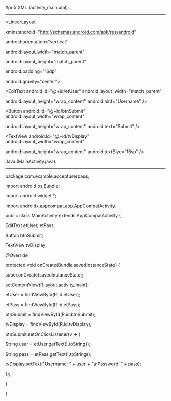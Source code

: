 #pr 5 
XML (activity_main.xml):

------------------------

<LinearLayout 

 xmlns:android="http://schemas.android.com/apk/res/android"

 android:orientation="vertical"

 android:layout_width="match_parent"

 android:layout_height="match_parent"

 android:padding="16dp"

 android:gravity="center">

 <EditText android:id="@+id/etUser" android:layout_width="match_parent"

 android:layout_height="wrap_content" android:hint="Username" />

 <EditText android:id="@+id/etPass" android:layout_width="match_parent"
android:layout_height="wrap_content" android:hint="Password" android:inputType="textPassword" />

 <Button android:id="@+id/btnSubmit" android:layout_width="wrap_content"

 android:layout_height="wrap_content" android:text="Submit" />

 <TextView android:id="@+id/tvDisplay" android:layout_width="wrap_content"

 android:layout_height="wrap_content" android:textSize="16sp" />

</LinearLayout>

Java (MainActivity.java):

-------------------------

package com.example.acceptuserpass;

import android.os.Bundle;

import android.widget.*;

import androidx.appcompat.app.AppCompatActivity;

public class MainActivity extends AppCompatActivity {

 EditText etUser, etPass;

 Button btnSubmit;

 TextView tvDisplay;

 @Override

 protected void onCreate(Bundle savedInstanceState) {

 super.onCreate(savedInstanceState);

 setContentView(R.layout.activity_main);

 etUser = findViewById(R.id.etUser);

 etPass = findViewById(R.id.etPass);

 btnSubmit = findViewById(R.id.btnSubmit);

 tvDisplay = findViewById(R.id.tvDisplay);

 btnSubmit.setOnClickListener(v -> {

 String user = etUser.getText().toString();

 String pass = etPass.getText().toString();

 tvDisplay.setText("Username: " + user + "\nPassword: " + pass);

 });

 }

}
